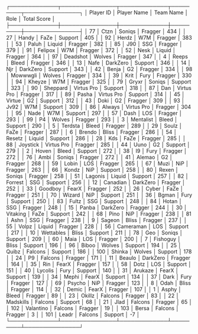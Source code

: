 ┌─────────────┬───────────────┬─────────────┬─────────┬───────────────┐
│   Player ID │ Player Name   │ Team Name   │ Role    │   Total Score │
├─────────────┼───────────────┼─────────────┼─────────┼───────────────┤
│          77 │ Ctzn          │ Soniqs      │ Fragger │           434 │
│          27 │ Handy         │ FaZe        │ Support │           405 │
│          92 │ Herdz         │ W7M         │ Fragger │           383 │
│          53 │ Paluh         │ Liquid      │ Fragger │           382 │
│          85 │ J90           │ SSG         │ Fragger │           379 │
│          91 │ Felipox       │ W7M         │ Fragger │           372 │
│          52 │ Nesk          │ Liquid      │ Fragger │           364 │
│          97 │ Deadshot      │ Wolves      │ Fragger │           347 │
│           4 │ Reeps         │ Bleed       │ Fragger │           346 │
│          13 │ Nafe          │ DarkZero    │ Support │           346 │
│          14 │ Njr           │ DarkZero    │ Support │           343 │
│          42 │ Benja         │ G2          │ Fragger │           334 │
│          98 │ Mowwwgli      │ Wolves      │ Fragger │           334 │
│          39 │ Krit          │ Fury        │ Fragger │           330 │
│          94 │ Kheyze        │ W7M         │ Fragger │           325 │
│          79 │ Gryxr         │ Soniqs      │ Support │           323 │
│          90 │ Sheppard      │ Virtus Pro  │ Support │           318 │
│          87 │ Dan           │ Virtus Pro  │ Fragger │           317 │
│          89 │ Pasha         │ Virtus Pro  │ Support │           314 │
│          45 │ Virtue        │ G2          │ Support │           312 │
│          43 │ Doki          │ G2          │ Fragger │           309 │
│          93 │ Jv92          │ W7M         │ Support │           309 │
│          86 │ Always        │ Virtus Pro  │ Fragger │           304 │
│          95 │ Nade          │ W7M         │ Support │           297 │
│          57 │ Dash          │ LOS         │ Fragger │           293 │
│          99 │ P4            │ Wolves      │ Fragger │           293 │
│           3 │ Mentalist     │ Bleed       │ Support │           290 │
│           5 │ Terdsta       │ Bleed       │ Fragger │           289 │
│          29 │ Soulz         │ FaZe        │ Fragger │           287 │
│           6 │ Brendo        │ Bliss       │ Fragger │           286 │
│          54 │ Resetz        │ Liquid      │ Support │           286 │
│          28 │ Kds           │ FaZe        │ Fragger │           285 │
│          88 │ Joystick      │ Virtus Pro  │ Fragger │           285 │
│          44 │ Uuno          │ G2          │ Support │           279 │
│           2 │ Hoven         │ Bleed       │ Support │           272 │
│          38 │ I9            │ Fury        │ Fragger │           272 │
│          76 │ Ambi          │ Soniqs      │ Fragger │           272 │
│          41 │ Alemao        │ G2          │ Fragger │           268 │
│          59 │ Lobin         │ LOS         │ Fragger │           265 │
│          67 │ Muzi          │ NiP         │ Fragger │           263 │
│          66 │ Kondz         │ NiP         │ Support │           258 │
│          80 │ Rexen         │ Soniqs      │ Fragger │           258 │
│          51 │ Lagonis       │ Liquid      │ Support │           257 │
│          82 │ Forrest       │ SSG         │ Support │           256 │
│          12 │ Canadian      │ DarkZero    │ Fragger │           252 │
│          33 │ Goodboy       │ FearX       │ Fragger │           252 │
│          26 │ Cyber         │ FaZe        │ Fragger │           251 │
│          70 │ Wizard        │ NiP         │ Support │           251 │
│          36 │ Bgman         │ Fury        │ Support │           250 │
│          83 │ Fultz         │ SSG         │ Support │           248 │
│          84 │ Hotan         │ SSG         │ Fragger │           248 │
│          15 │ Panba         │ DarkZero    │ Fragger │           244 │
│          30 │ Vitaking      │ FaZe        │ Support │           242 │
│          68 │ Pino          │ NiP         │ Fragger │           238 │
│          81 │ Ashn          │ SSG         │ Fragger │           238 │
│           9 │ Sageon        │ Bliss       │ Fragger │           237 │
│          55 │ Volpz         │ Liquid      │ Fragger │           228 │
│          56 │ Cameraman     │ LOS         │ Support │           217 │
│          10 │ Wettables     │ Bliss       │ Support │           211 │
│          78 │ Geo           │ Soniqs      │ Support │           209 │
│          60 │ Maia          │ LOS         │ Fragger │           200 │
│           7 │ Fishoguy      │ Bliss       │ Support │           196 │
│          96 │ Biboo         │ Wolves      │ Support │           194 │
│          25 │ Quibz         │ Falcons     │ Support │           186 │
│         100 │ Shinka        │ Wolves      │ Support │           178 │
│          24 │ P9            │ Falcons     │ Fragger │           171 │
│          11 │ Beaulo        │ DarkZero    │ Fragger │           164 │
│          35 │ Rin           │ FearX       │ Fragger │           157 │
│          58 │ Dotz          │ LOS         │ Support │           151 │
│          40 │ Lycolis       │ Fury        │ Support │           140 │
│          31 │ Arukaze       │ FearX       │ Support │           139 │
│          34 │ Mephi         │ FearX       │ Support │           134 │
│          37 │ Dark          │ Fury        │ Fragger │           127 │
│          69 │ Psycho        │ NiP         │ Fragger │           123 │
│           8 │ Odah          │ Bliss       │ Fragger │           114 │
│          32 │ Demic         │ FearX       │ Fragger │           107 │
│           1 │ Asphy         │ Bleed       │ Fragger │            89 │
│          23 │ Okillz        │ Falcons     │ Fragger │            83 │
│          22 │ Madskills     │ Falcons     │ Support │            68 │
│          21 │ Jlad          │ Falcons     │ Fragger │            65 │
│         102 │ Valantino     │ Falcons     │ Fragger │            19 │
│         103 │ Bersa         │ Falcons     │ Fragger │             3 │
│         101 │ Leadr         │ Falcons     │ Support │            -7 │
└─────────────┴───────────────┴─────────────┴─────────┴───────────────┘
